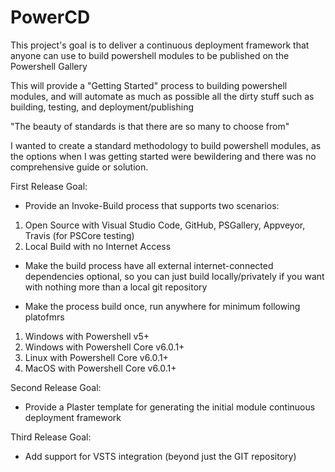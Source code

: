 # PowerCD

This project's goal is to deliver a continuous deployment framework that anyone can use to build powershell modules to be published on the Powershell Gallery

This will provide a "Getting Started" process to building powershell modules, and will automate as much as possible all the dirty stuff such as building, testing, and deployment/publishing

"The beauty of standards is that there are so many to choose from"

I wanted to create a standard methodology to build powershell modules, as the options when I was getting started were bewildering and there was no comprehensive guide or solution.

First Release Goal:
- Provide an Invoke-Build process that supports two scenarios:
1. Open Source with Visual Studio Code, GitHub, PSGallery, Appveyor, Travis (for PSCore testing)
2. Local Build with no Internet Access

- Make the build process have all external internet-connected dependencies optional, so you can just build locally/privately if you want with nothing more than a local git repository

- Make the process build once, run anywhere for minimum following platofmrs
1. Windows with Powershell v5+
2. Windows with Powershell Core v6.0.1+
3. Linux with Powershell Core v6.0.1+
4. <Maybe> MacOS with Powershell Core v6.0.1+

Second Release Goal:
- Provide a Plaster template for generating the initial module continuous deployment framework

Third Release Goal:
- Add support for VSTS integration (beyond just the GIT repository)